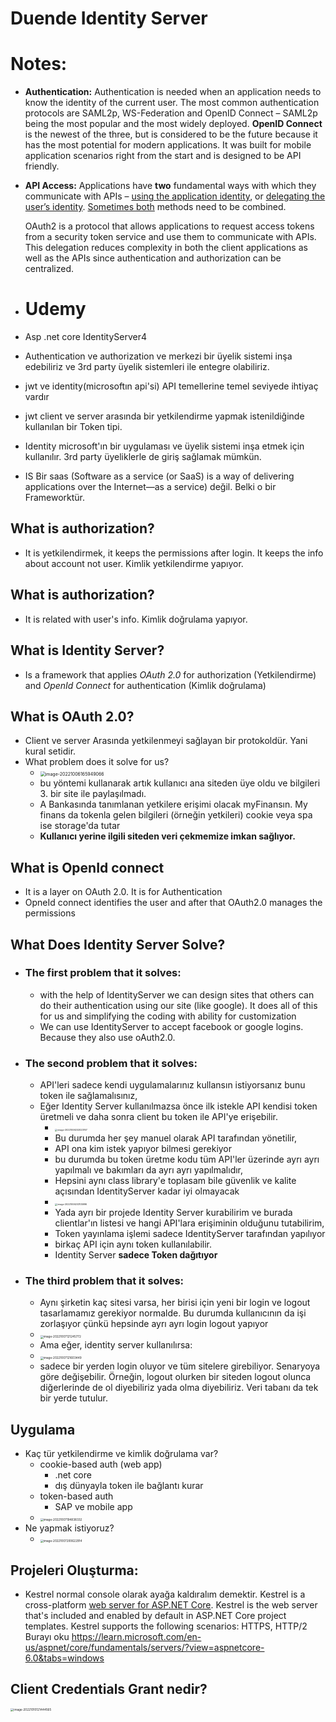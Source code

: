 # Duende Identity Server

# Notes:

- **Authentication:** Authentication is needed when an application needs to know the identity of the current user. The most common authentication protocols are SAML2p, WS-Federation and OpenID Connect – SAML2p being the most popular and the most widely deployed. **OpenID Connect** is the newest of the three, but is considered to be the future because it has the most potential for modern applications. It was built for mobile application scenarios right from the start and is designed to be API friendly.

- **API Access:** Applications have **two** fundamental ways with which they communicate with APIs – <u>using the application identity</u>, or <u>delegating the user’s identity</u>. <u>Sometimes both</u> methods need to be combined.

  OAuth2 is a protocol that allows applications to request access tokens from a security token service and use them to communicate with APIs. This delegation reduces complexity in both the client applications as well as the APIs since authentication and authorization can be centralized.

- # Udemy

- Asp .net core IdentityServer4
- Authentication ve authorization ve merkezi bir üyelik sistemi inşa edebiliriz ve 3rd party üyelik sistemleri ile entegre olabiliriz.
- jwt ve identity(microsoftın api'si) API temellerine temel seviyede ihtiyaç vardır
- jwt client ve server arasında bir yetkilendirme yapmak istenildiğinde kullanılan bir Token tipi.
- Identity microsoft'ın bir uygulaması ve üyelik sistemi inşa etmek için kullanılır. 3rd party üyeliklerle de giriş sağlamak mümkün.
- IS Bir saas (Software as a service (or SaaS) is a way of delivering applications over the Internet—as a service) değil. Belki o bir Frameworktür.

## What is authorization?

- It is yetkilendirmek, it keeps the permissions after login. It keeps the info about account not user. Kimlik yetkilendirme yapıyor.

## What is authorization?

- It is related with user's info. Kimlik doğrulama yapıyor.

## What is Identity Server?

- Is a framework that applies *OAuth 2.0* for authorization (Yetkilendirme) and *OpenId Connect* for  authentication (Kimlik doğrulama)

## What is OAuth 2.0?

- Client ve server Arasında yetkilenmeyi sağlayan bir protokoldür. Yani kural setidir.
- What problem does it solve for us?
  - <img src=".\identity server 4 tutorial\image-20221006165949066.png" alt="image-20221006165949066" style="zoom: 50%;" />
  - bu yöntemi kullanarak artık kullanıcı ana siteden üye oldu ve bilgileri 3. bir site ile paylaşılmadı.
  - A Bankasında tanımlanan yetkilere erişimi olacak myFinansın. My finans da tokenla gelen bilgileri (örneğin yetkileri) cookie veya spa ise storage'da tutar
  - **Kullanıcı yerine ilgili siteden veri çekmemize imkan sağlıyor.**

## What is OpenId connect

- It is a layer on OAuth 2.0. It is for Authentication
- OpneId connect identifies the user and after that OAuth2.0 manages the permissions

## What Does Identity Server Solve?

- ### **The first problem that it solves:** 

  - with the help of IdentityServer we can design sites that others can do their authentication using our site (like google). It does all of this for us and simplifying the coding with ability for customization
  - We can use IdentityServer to accept facebook or google logins. Because they also use oAuth2.0.

- ### **The second problem that it solves:**

  - API'leri sadece kendi uygulamalarınız kullansın istiyorsanız bunu token ile sağlamalısınız,
  - Eğer Identity Server kullanılmazsa önce ilk istekle API kendisi token üretmeli ve daha sonra client bu token ile API'ye erişebilir. 
    - <img src=".\identity server 4 tutorial\image-20221006202023767.png" alt="image-20221006202023767" style="zoom:25%;" />
    - Bu durumda her şey manuel olarak API tarafından yönetilir,
    - API ona kim istek yapıyor bilmesi gerekiyor
    - bu durumda bu token üretme kodu tüm API'ler üzerinde ayrı ayrı yapılmalı ve bakımları da ayrı ayrı yapılmalıdır,
    - Hepsini aynı class library'e toplasam bile güvenlik ve kalite açısından IdentityServer kadar iyi olmayacak
    - <img src=".\identity server 4 tutorial\image-20221006202738169.png" alt="image-20221006203105996" style="zoom:25%;" />
    - Yada ayrı bir projede Identity Server kurabilirim ve burada clientlar'ın listesi ve hangi API'lara erişiminin olduğunu tutabilirim,
    - Token yayınlama işlemi sadece IdentityServer tarafından yapılıyor
    - birkaç API için aynı token kullanılabilir.
    - Identity Server **sadece Token dağıtıyor**

- ### **The third problem that it solves:**

  - Aynı şirketin kaç sitesi varsa, her birisi için yeni bir login ve logout tasarlamamız gerekiyor normalde. Bu durumda kullanıcının da işi zorlaşıyor çünkü hepsinde ayrı ayrı login logout yapıyor
  - <img src=".\identity server 4 tutorial\image-20221007121245772.png" alt="image-20221007121245772" style="zoom: 33%;" />
  - Ama eğer, identity server kullanılırsa:
  - <img src=".\identity server 4 tutorial\image-20221007121603449.png" alt="image-20221007121603449" style="zoom:33%;" />
  - sadece bir yerden login oluyor ve tüm sitelere girebiliyor. Senaryoya göre değişebilir. Örneğin, logout olurken bir siteden logout olunca diğerlerinde de ol diyebiliriz yada olma diyebiliriz. Veri tabanı da tek bir yerde tutulur.

## Uygulama

- Kaç tür yetkilendirme ve kimlik doğrulama var?
  - cookie-based auth (web app)
    - .net core
    - dış dünyayla token ile bağlantı kurar
  - token-based auth
    - SAP ve mobile app
  - <img src=".\identity server 4 tutorial\image-20221007194838332.png" alt="image-20221007194838332" style="zoom:33%;" />
- Ne yapmak istiyoruz?
  - <img src=".\identity server 4 tutorial\image-20221007200051676.png" alt="image-20221007200622914" style="zoom:33%;" />

## Projeleri Oluşturma:

- Kestrel normal console olarak ayağa kaldıralım demektir. Kestrel is a cross-platform [web server for ASP.NET Core](https://learn.microsoft.com/en-us/aspnet/core/fundamentals/servers/?view=aspnetcore-6.0). Kestrel is the web server that's included and enabled by default in ASP.NET Core project templates. Kestrel supports the following scenarios: HTTPS, HTTP/2 Burayı oku https://learn.microsoft.com/en-us/aspnet/core/fundamentals/servers/?view=aspnetcore-6.0&tabs=windows

  

## Client Credentials Grant nedir?

<img src=".\identity server 4 tutorial\image-20221010121444565.png" alt="image-20221010121444565" style="zoom:33%;" />

